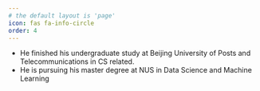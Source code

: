 ```yaml
---
# the default layout is 'page'
icon: fas fa-info-circle
order: 4
---
```


<!-- > Add Markdown syntax content to file `_tabs/about.md`{: .filepath } and it will show up on this page. -->
<!-- {: .prompt-tip } -->
* He finished his undergraduate study at Beijing University of Posts and Telecommunications in CS related.
* He is pursuing his master degree at NUS in Data Science and Machine Learning
  